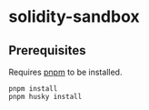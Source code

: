 # solidity-sandbox

## Prerequisites

Requires [pnpm](https://pnpm.io) to be installed.

```
pnpm install
pnpm husky install
```
